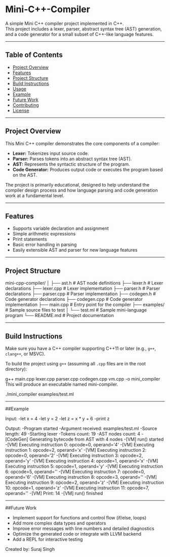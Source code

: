 # Mini-C++-Compiler


A simple Mini C++ compiler project implemented in C++.  
This project includes a lexer, parser, abstract syntax tree (AST) generation, and a code generator for a small subset of C++-like language features.

---

## Table of Contents
- [Project Overview](#project-overview)
- [Features](#features)
- [Project Structure](#project-structure)
- [Build Instructions](#build-instructions)
- [Usage](#usage)
- [Example](#example)
- [Future Work](#future-work)
- [Contributing](#contributing)
- [License](#license)

---

## Project Overview

This Mini C++ compiler demonstrates the core components of a compiler:
- **Lexer:** Tokenizes input source code.
- **Parser:** Parses tokens into an abstract syntax tree (AST).
- **AST:** Represents the syntactic structure of the program.
- **Code Generator:** Produces output code or executes the program based on the AST.

The project is primarily educational, designed to help understand the compiler design process and how language parsing and code generation work at a fundamental level.

---

## Features

- Supports variable declaration and assignment
- Simple arithmetic expressions
- Print statements
- Basic error handling in parsing
- Easily extensible AST and parser for new language features

---

## Project Structure
mini-cpp-compiler/
│
├── ast.h # AST node definitions
├── lexer.h # Lexer declarations
├── lexer.cpp # Lexer implementation
├── parser.h # Parser declarations
├── parser.cpp # Parser implementation
├── codegen.h # Code generator declarations
├── codegen.cpp # Code generator implementation
├── main.cpp # Entry point for the compiler
├── examples/ # Sample source files to test
│ └── test.ml # Sample mini-language program
└── README.md # Project documentation



---

## Build Instructions

Make sure you have a C++ compiler supporting C++11 or later (e.g., `g++`, `clang++`, or MSVC).

To build the project using `g++` (assuming all `.cpp` files are in the root directory):


g++ main.cpp lexer.cpp parser.cpp codegen.cpp vm.cpp -o mini_compiler
This will produce an executable named mini-compiler.

./mini_compiler examples/test.ml


---
##Example

Input:
-let x = 4
-let y = 2
-let z = x * y + 6
-print z


Output:
-Program started
-Argument received: examples/test.ml
-Source length: 49
-Starting lexer
-Tokens count: 19
-AST nodes count: 4
-[CodeGen] Generating bytecode from AST with 4 nodes
-[VM] run() started
-[VM] Executing instruction 0: opcode=0, operand='4'
-[VM] Executing instruction 1: opcode=2, operand='x'
-[VM] Executing instruction 2: opcode=0, operand='2'
-[VM] Executing instruction 3: opcode=2, operand='y'
-[VM] Executing instruction 4: opcode=1, operand='x'
-[VM] Executing instruction 5: opcode=1, operand='y'
-[VM] Executing instruction 6: opcode=5, operand=''
-[VM] Executing instruction 7: opcode=0, operand='6'
-[VM] Executing instruction 8: opcode=3, operand=''
-[VM] Executing instruction 9: opcode=2, operand='z'
-[VM] Executing instruction 10: opcode=1, operand='z'
-[VM] Executing instruction 11: opcode=7, operand=''
-[VM] Print: 14
-[VM] run() finished

---

##Future Work
- Implement support for functions and control flow (if/else, loops)
- Add more complex data types and operators
- Improve error messages with line numbers and detailed diagnostics
- Optimize the generated code or integrate with LLVM backend
- Add a REPL for interactive testing





Created by:
Suraj Singh

